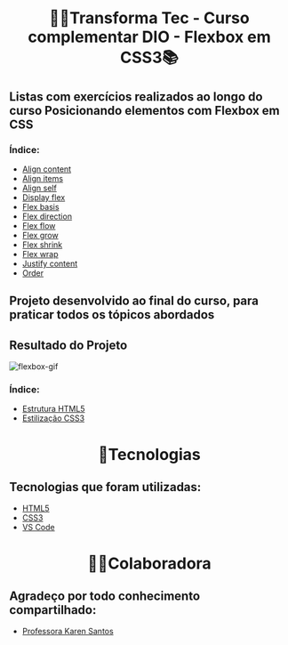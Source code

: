<h1 align=center>👩‍💻Transforma Tec - Curso complementar DIO - Flexbox em CSS3📚</h1>

## Listas com exercícios realizados ao longo do curso Posicionando elementos com Flexbox em CSS

### Índice:
- [Align content](exemplos-flexbox-css3/align-content.html)
- [Align items](exemplos-flexbox-css3/align-items.html)
- [Align self](exemplos-flexbox-css3/align-self.html)
- [Display flex](exemplos-flexbox-css3/display-flex.html)
- [Flex basis](exemplos-flexbox-css3/flex-basis.html)
- [Flex direction](exemplos-flexbox-css3/flex-direction.html)
- [Flex flow](exemplos-flexbox-css3/flex-flow.html)
- [Flex grow](exemplos-flexbox-css3/flex-grow.html)
- [Flex shrink](exemplos-flexbox-css3/flex-shrink.html)
- [Flex wrap](exemplos-flexbox-css3/flex-wrap.html)
- [Justify content](exemplos-flexbox-css3/justify-content.html)
- [Order](exemplos-flexbox-css3/order.html)
  

## Projeto desenvolvido ao final do curso, para praticar todos os tópicos abordados

## Resultado do Projeto
![flexbox-gif](https://user-images.githubusercontent.com/96606916/177912179-08e11ccd-2bf1-4762-b3a7-888adfc78c77.gif)

### Índice:
- [Estrutura HTML5](projeto-flexbox-css3-dio/index.html)
- [Estilização CSS3](projeto-flexbox-css3-dio/style.css)


<h1 align=center>🚀Tecnologias</h1>

## Tecnologias que foram utilizadas: 
- [HTML5](https://img.shields.io/badge/HTML5-E34F26?style=for-the-badge&logo=html5&logoColor=white)
- [CSS3](https://img.shields.io/badge/CSS3-1572B6?style=for-the-badge&logo=css3&logoColor=white)
- [VS Code](https://img.shields.io/badge/Visual%20Studio%20Code-0078d7.svg?style=for-the-badge&logo=visual-studio-code&logoColor=white)
  

<h1 align=center>👩‍💻Colaboradora</h1>

## Agradeço por todo conhecimento compartilhado:
- [Professora Karen Santos](https://github.com/krnsantos)